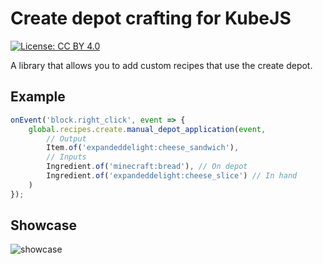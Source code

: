 # Create depot crafting for KubeJS

[![License: CC BY 4.0](https://licensebuttons.net/l/by/4.0/80x15.png)](https://creativecommons.org/licenses/by/4.0/)

A library that allows you to add custom recipes that use the create depot.

## Example

```js
onEvent('block.right_click', event => {
    global.recipes.create.manual_depot_application(event,
        // Output
        Item.of('expandeddelight:cheese_sandwich'),
        // Inputs
        Ingredient.of('minecraft:bread'), // On depot
        Ingredient.of('expandeddelight:cheese_slice') // In hand
    )
});
```

## Showcase

![showcase](https://i.ibb.co/BnYPVqW/example-min.gif)
